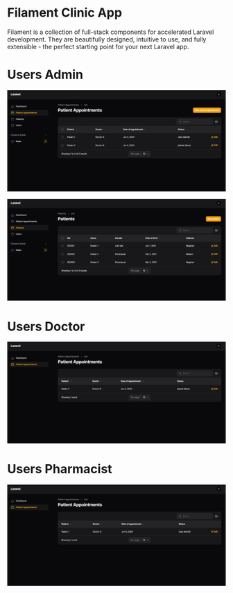 # Filament Clinic App

Filament is a collection of full-stack components for accelerated Laravel development. They are beautifully designed, intuitive to use, and fully extensible - the perfect starting point for your next Laravel app.

# Users Admin
<p align="center"><img src="/public/admin-1.PNG" alt="Admin-1"></p>
<p align="center"><img src="/public/admin-2.PNG" alt="Admin-2"></p>

# Users Doctor
<p align="center"><img src="/public/doctor.PNG" alt="Doctor"></p>

# Users Pharmacist
<p align="center"><img src="/public/pharmacist.PNG" alt="Pharmacist"></p>
